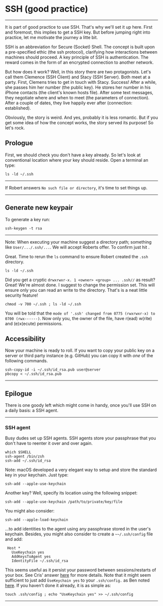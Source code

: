 # SSH (good practice)

---

It is part of good practice to use SSH. That's why we'll set it up here. First
and foremost, this implies to get a SSH key. But before jumping right into
practice, let me motivate the journey a litte bit.

SSH is an abbreviation for Secure (Socket) Shell. The concept is built upon a
pre-specified ethic (the ssh protocol), clarifying how interactions between
machines should proceed. A key principle of SSH is authentication. The reward
comes in the form of an encrypted connection to another network.

But how does it work? Well, in this story there are two protagonists. Let's
call them Clemence (SSH Client) and Stacy (SSH Server). Both meet at a party.
First, Clemens tries to get in touch with Stacy. Success! After a while, she
passes him her number (the public key). He stores her number in his iPhone
contacts (the client's known hosts file). After some text messages, they
negotiate where and when to meet (the parameters of connection). After a couple
of dates, they live happily ever after (connection: established).

Obviously, the story is weird. And yes, probably it is less romantic. But if
you get some idea of how the concept works, the story served its purpose! So
let's rock.

## Prologue 

First, we should check you don't have a key already. So let's look at
conventional location where your key should reside. Open a terminal an type:

```
ls -ld ~/.ssh 
```
---

If Robert answers `No such file or directory`, it's time to set things up. 

---

## Generate new keypair

To generate a key run:

```
ssh-keygen -t rsa
```
---

Note: When executing your machine suggest a directory path; something like
`User/.../.ssh/...`.  We will accept Roberts offer. To confirm just hit
<Enter>. 


Great. Time to rerun the `ls` command to ensure Robert created the `.ssh`
directory. 

```
ls -ld ~/.ssh 
```

Did you get a cryptic `drwxrwxr-x. 1 <owner> <group> ... .ssh//` as result?
Great! We're almost done. I suggest to change the permission set. This will
ensure only you can read an write to the directory. That's is a neat little
security feature! 

```
chmod -v 700 ~/.ssh ; ls -ld ~/.ssh
```

You will be told that the `mode of '.ssh' changed from 0775 (rwxrwxr-x) to 0700
(rwx------)`. Now only you, the owner of the file, have r(ead) w(rite) and
(e)x(ecute) permissions. 

## Accessibility 

Now your machine is ready to roll. If you want to copy your public key on a
server or third party instance (e.g. GitHub) you can copy it with *one* of the
following commands.

```
ssh-copy-id -i ~/.ssh/id_rsa.pub user@server
pbcopy < ~/.ssh/id_rsa.pub
```

---

## Epilogue

There is one goody left which might come in handy, once you'll use SSH on a
daily basis: a SSH agent.

---

### SSH agent

Busy dudes set up SSH agents. SSH agents store your passphrase that you don't
have to reenter it over and over again. 

```
which $SHELL
ssh-agent /bin/zsh
ssh-add ~/.ssh/id_rsa
```
 
Note: macOS developed a very elegant way to setup and store the standard key
in your keychain. Just type:

```
ssh-add --apple-use-keychain
```

Another key? Well, specify its location using the following snippet:

```
ssh-add --apple-use-keychain /path/to/private/key/file
```

You might also consider:

```
ssh-add --apple-load-keychain
```

...to add identities to the agent using any passphrase stored in the user's
keychain. Besides, you might also consider to create a `~~/.ssh/config` file
and add:

```
 Host *
   UseKeychain yes
   AddKeysToAgent yes
   IdentityFile ~/.ssh/id_rsa
```

This seems useful as it persist your password between sessions/restarts of your
box. See Cris' answer
[here](https://superuser.com/questions/88470/how-to-use-mac-os-x-keychain-with-ssh-keys)
for more details. Note that it might seem sufficient to just add `ÙseKeychain
yes` to your `.ssh/config.` as Ben noted
[here](https://superuser.com/questions/88470/how-to-use-mac-os-x-keychain-with-ssh-keys).
If you haven't done it already, it is as simple as:

```
touch .ssh/config ; echo "UseKeychain yes" >> ~/.ssh/config
```
---
